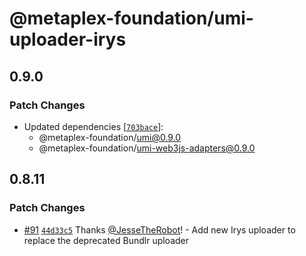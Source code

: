 # @metaplex-foundation/umi-uploader-irys

## 0.9.0

### Patch Changes

- Updated dependencies [[`703bace`](https://github.com/metaplex-foundation/umi/commit/703baceb19155a53923eb63b99fdb08e7bf7cce8)]:
  - @metaplex-foundation/umi@0.9.0
  - @metaplex-foundation/umi-web3js-adapters@0.9.0

## 0.8.11

### Patch Changes

- [#91](https://github.com/metaplex-foundation/umi/pull/91) [`44d33c5`](https://github.com/metaplex-foundation/umi/commit/44d33c56c1bdcf348d37bb838c1d5f6e1dfc4095) Thanks [@JesseTheRobot](https://github.com/JesseTheRobot)! - Add new Irys uploader to replace the deprecated Bundlr uploader
